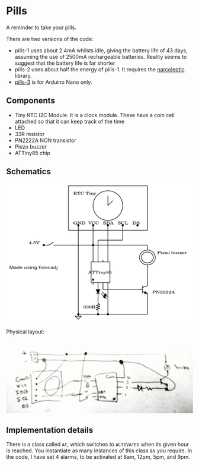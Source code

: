 # Pills

A reminder to take your pills.

There are two versions of the code:
* pills-1 uses about 2.4mA whilsts idle, giving the battery life of 43 days, assuming the use of 2500mA rechargeable batteries. Reality seems to suggest that the battery life is far shorter
* pills-2 uses about half the energy of pills-1. It requires the [narcoleptic](https://github.com/brabl2/narcoleptic) library.
* [pills-3](README.md) is  for Arduino Nano only.


## Components

* Tiny RTC I2C Module. It is a clock module. These have a coin cell attached so that it can keep track of the time
* LED
* 33R resistor
* PN2222A NON transistor
* Piezo buzzer
* ATTiny85 chip

## Schematics

![schematic](pills.svg)

Physical layout:

![physical](physical.png)


## Implementation details

There is a class called `At`, which switches to `ACTIVATED` when its given hour is reached. You instantiate as many instances of this class as you require. In the code, I have set 4 alarms, to be activated at 8am, 12pm, 5pm, and 9pm.
